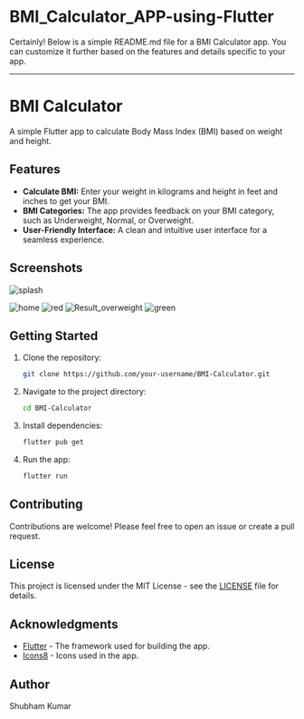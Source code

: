 # BMI_Calculator_APP-using-Flutter
Certainly! Below is a simple README.md file for a BMI Calculator app. You can customize it further based on the features and details specific to your app.

---

# BMI Calculator

A simple Flutter app to calculate Body Mass Index (BMI) based on weight and height.

## Features

- **Calculate BMI:** Enter your weight in kilograms and height in feet and inches to get your BMI.
- **BMI Categories:** The app provides feedback on your BMI category, such as Underweight, Normal, or Overweight.
- **User-Friendly Interface:** A clean and intuitive user interface for a seamless experience.

## Screenshots
![splash](https://github.com/Shubhamkumar8789/BMI_Calculator_APP-using-Flutter/assets/129000347/15c2460f-b16e-4f32-ad06-dd623a280043)

![home](https://github.com/Shubhamkumar8789/BMI_Calculator_APP-using-Flutter/assets/129000347/8c6c493c-f19f-42d5-923e-469e42607306)
![red](https://github.com/Shubhamkumar8789/BMI_Calculator_APP-using-Flutter/assets/129000347/4fb48560-8305-49ec-84fe-c5bd91ed32cf)
![Result_overweight](https://github.com/Shubhamkumar8789/BMI_Calculator_APP-using-Flutter/assets/129000347/7afb864d-a2d0-4e3c-ae98-afde19ae87c5)
![green](https://github.com/Shubhamkumar8789/BMI_Calculator_APP-using-Flutter/assets/129000347/7ac6fafe-4597-431b-8b0a-80a13a2b1c87)




## Getting Started

1. Clone the repository:

   ```bash
   git clone https://github.com/your-username/BMI-Calculator.git
   ```

2. Navigate to the project directory:

   ```bash
   cd BMI-Calculator
   ```

3. Install dependencies:

   ```bash
   flutter pub get
   ```

4. Run the app:

   ```bash
   flutter run
   ```

## Contributing

Contributions are welcome! Please feel free to open an issue or create a pull request.

## License

This project is licensed under the MIT License - see the [LICENSE](LICENSE) file for details.

## Acknowledgments

- [Flutter](https://flutter.dev/) - The framework used for building the app.
- [Icons8](https://icons8.com/) - Icons used in the app.

## Author

Shubham Kumar



